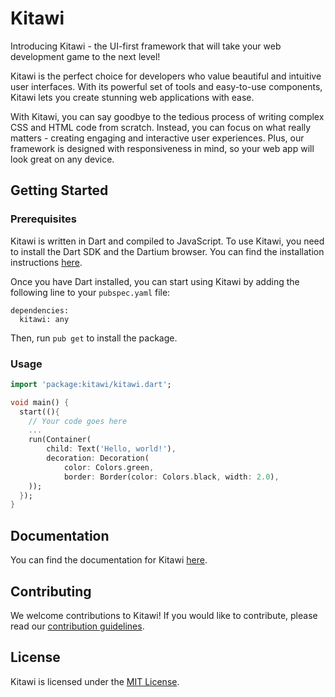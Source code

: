 # Kitawi

Introducing Kitawi - the UI-first framework that will take your web development game to the next level!

Kitawi is the perfect choice for developers who value beautiful and intuitive user interfaces. With its powerful set of tools and easy-to-use components, Kitawi lets you create stunning web applications with ease.

With Kitawi, you can say goodbye to the tedious process of writing complex CSS and HTML code from scratch. Instead, you can focus on what really matters - creating engaging and interactive user experiences. Plus, our framework is designed with responsiveness in mind, so your web app will look great on any device.

## Getting Started

### Prerequisites

Kitawi is written in Dart and compiled to JavaScript. To use Kitawi, you need to install the Dart SDK and the Dartium browser. You can find the installation instructions [here](https://www.dartlang.org/tools/sdk#install).

Once you have Dart installed, you can start using Kitawi by adding the following line to your `pubspec.yaml` file:

    dependencies:
      kitawi: any

Then, run `pub get` to install the package.

### Usage

```dart
import 'package:kitawi/kitawi.dart';

void main() {
  start((){
    // Your code goes here
    ...
    run(Container(
        child: Text('Hello, world!'),
        decoration: Decoration(
            color: Colors.green,
            border: Border(color: Colors.black, width: 2.0),
    ));
  });
}
```

## Documentation

You can find the documentation for Kitawi [here](https://kitawi.github.io/kitawi/).

## Contributing

We welcome contributions to Kitawi! If you would like to contribute, please read our [contribution guidelines](CONTRIBUT.md).

## License

Kitawi is licensed under the [MIT License](LICENSE).
